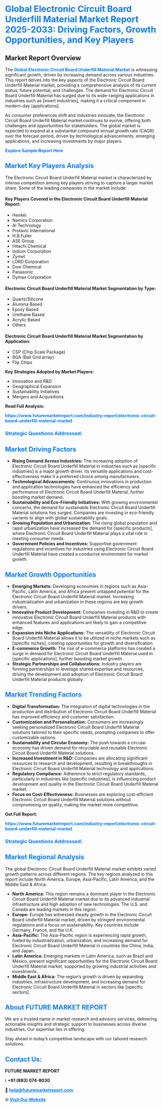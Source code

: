 <h1 style="color: #007BFF;">Global Electronic Circuit Board Underfill Material Market Report 2025-2033: Driving Factors, Growth Opportunities, and Key Players</h1>

<section id="overview">
<h2>Market Report Overview</h2>
<p>The <a href="https://www.futuremarketreport.com/industry-report/electronic-circuit-board-underfill-material-market" style="color: #007BFF; text-decoration: none;"><strong>Global Electronic Circuit Board Underfill Material Market</strong></a> is witnessing significant growth, driven by increasing demand across various industries. This report delves into the key aspects of the Electronic Circuit Board Underfill Material market, providing a comprehensive analysis of its current status, future potential, and challenges. The demand for Electronic Circuit Board Underfill Material has surged due to its wide-ranging applications in industries such as [insert industries], making it a critical component in modern-day [applications].</p>
<p>As consumer preferences shift and industries innovate, the Electronic Circuit Board Underfill Material market continues to evolve, offering both challenges and opportunities for stakeholders. The global market is expected to expand at a substantial compound annual growth rate (CAGR) over the forecast period, driven by technological advancements, emerging applications, and increasing investments by major players.</p>
</section>

<section id="overview">
<p><a href="https://www.futuremarketreport.com/request-sample/reportId=87789" style="color: #007BFF; text-decoration: none;"><strong>Explore Sample Report Here</strong></a></p>
</section>

<section id="key-players">
<h2 style="color: #007BFF;">Market Key Players Analysis</h2>
<p>The Electronic Circuit Board Underfill Material market is characterized by intense competition among key players striving to capture a larger market share. Some of the leading companies in the market include:</p>
<h4>Key Players Covered in the Electronic Circuit Board Underfill Material Report:</h4>
<ul><li>Henkel</li><li>Namics Corporation</li><li>AI Technology</li><li>Protavic International</li><li>H.B.Fuller</li><li>ASE Group</li><li>Hitachi Chemical</li><li>Indium Corporation</li><li>Zymet</li><li>LORD Corporation</li><li>Dow Chemical</li><li>Panasonic</li><li>Dymax Corporation</li></ul>
<h4>Electronic Circuit Board Underfill Material Market Segmentation by Type:</h4>
<ul><li>Quartz/Silicone</li><li>Alumina Based</li><li>Epoxy Based</li><li>Urethane Based</li><li>Acrylic Based</li><li>Others</li></ul>

<h4>Electronic Circuit Board Underfill Material Market Segmentation by Application:</h4>
<ul><li>CSP (Chip Scale Package)</li><li>BGA (Ball Grid array)</li><li>Flip Chips</li></ul>
<p><strong>Key Strategies Adopted by Market Players:</strong></p>
<ul>
<li>Innovation and R&D</li>
<li>Geographical Expansion</li>
<li>Sustainability Initiatives</li>
<li>Mergers and Acquisitions</li>
</ul>
</section>

<section>
<p><strong>Read Full Analysis: </strong></p><a href="https://www.futuremarketreport.com/industry-report/electronic-circuit-board-underfill-material-market" style="color: #007BFF; text-decoration: none;"><strong>https://www.futuremarketreport.com/industry-report/electronic-circuit-board-underfill-material-market</strong></a>
<h3 style="color: #007BFF;">Strategic Questions Addressed:</h3>
</section>

<section id="driving-factors">
<h2 style="color: #007BFF;">Market Driving Factors</h2>
<ul>
<li><strong>Rising Demand Across Industries:</strong> The increasing adoption of Electronic Circuit Board Underfill Material in industries such as [specific industries] is a major growth driver. Its versatile applications and cost-effectiveness make it a preferred choice among manufacturers.</li>
<li><strong>Technological Advancements:</strong> Continuous innovations in production and application technologies have enhanced the efficiency and performance of Electronic Circuit Board Underfill Material, further boosting market demand.</li>
<li><strong>Sustainability and Eco-Friendly Initiatives:</strong> With growing environmental concerns, the demand for sustainable Electronic Circuit Board Underfill Material solutions has surged. Companies are investing in eco-friendly variants to align with global sustainability goals.</li>
<li><strong>Growing Population and Urbanization:</strong> The rising global population and rapid urbanization have increased the demand for [specific products], where Electronic Circuit Board Underfill Material plays a vital role in meeting consumer needs.</li>
<li><strong>Government Policies and Incentives:</strong> Supportive government regulations and incentives for industries using Electronic Circuit Board Underfill Material have created a conducive environment for market growth.</li>
</ul>
</section>

<section id="growth-opportunities">
<h2 style="color: #007BFF;">Market Growth Opportunities</h2>
<ul>
<li><strong>Emerging Markets:</strong> Developing economies in regions such as Asia-Pacific, Latin America, and Africa present untapped potential for the Electronic Circuit Board Underfill Material market. Increasing industrialization and urbanization in these regions are key growth drivers.</li>
<li><strong>Innovative Product Development:</strong> Companies investing in R&D to create innovative Electronic Circuit Board Underfill Material products with enhanced features and applications are likely to gain a competitive edge.</li>
<li><strong>Expansion into Niche Applications:</strong> The versatility of Electronic Circuit Board Underfill Material allows it to be utilized in niche markets such as [specific niches], creating opportunities for growth and diversification.</li>
<li><strong>E-commerce Growth:</strong> The rise of e-commerce platforms has created a surge in demand for Electronic Circuit Board Underfill Material used in [specific applications], further boosting market growth.</li>
<li><strong>Strategic Partnerships and Collaborations:</strong> Industry players are forming partnerships to leverage shared expertise and resources, driving the development and adoption of Electronic Circuit Board Underfill Material products globally.</li>
</ul>
</section>

<section id="trending-factors">
<h2 style="color: #007BFF;">Market Trending Factors</h2>
<ul>
<li><strong>Digital Transformation:</strong> The integration of digital technologies in the production and distribution of Electronic Circuit Board Underfill Material has improved efficiency and customer satisfaction.</li>
<li><strong>Customization and Personalization:</strong> Consumers are increasingly seeking personalized Electronic Circuit Board Underfill Material solutions tailored to their specific needs, prompting companies to offer customizable options.</li>
<li><strong>Sustainability and Circular Economy:</strong> The push towards a circular economy has driven demand for recyclable and reusable Electronic Circuit Board Underfill Material solutions.</li>
<li><strong>Increased Investment in R&D:</strong> Companies are allocating significant resources to research and development, resulting in breakthroughs in Electronic Circuit Board Underfill Material technology and applications.</li>
<li><strong>Regulatory Compliance:</strong> Adherence to strict regulatory standards, particularly in industries like [specific industries], is influencing product development and quality in the Electronic Circuit Board Underfill Material market.</li>
<li><strong>Focus on Cost-Effectiveness:</strong> Businesses are exploring cost-efficient Electronic Circuit Board Underfill Material solutions without compromising on quality, making the market more competitive.</li>
</ul>
</section>

<section>
<p><strong>Get Full Report: </strong></p><a href="https://www.futuremarketreport.com/industry-report/electronic-circuit-board-underfill-material-market" style="color: #007BFF; text-decoration: none;"><strong>https://www.futuremarketreport.com/industry-report/electronic-circuit-board-underfill-material-market</strong></a>
<h3 style="color: #007BFF;">Strategic Questions Addressed:</h3>
</section>


<section id="regional-analysis">
<h2 style="color: #007BFF;">Market Regional Analysis</h2>
<p>The global Electronic Circuit Board Underfill Material market exhibits varied growth patterns across different regions. The key regions analyzed in this report include North America, Europe, Asia-Pacific, Latin America, and the Middle East & Africa:</p>
<ul>
<li><strong>North America:</strong> This region remains a dominant player in the Electronic Circuit Board Underfill Material market due to its advanced industrial infrastructure and high adoption of new technologies. The U.S. and Canada are leading markets in this region.</li>
<li><strong>Europe:</strong> Europe has witnessed steady growth in the Electronic Circuit Board Underfill Material market, driven by stringent environmental regulations and a focus on sustainability. Key countries include Germany, France, and the U.K.</li>
<li><strong>Asia-Pacific:</strong> The Asia-Pacific region is experiencing rapid growth, fueled by industrialization, urbanization, and increasing demand for Electronic Circuit Board Underfill Material in countries like China, India, and Japan.</li>
<li><strong>Latin America:</strong> Emerging markets in Latin America, such as Brazil and Mexico, present significant opportunities for the Electronic Circuit Board Underfill Material market, supported by growing industrial activities and investments.</li>
<li><strong>Middle East & Africa:</strong> The region’s growth is driven by expanding industries, infrastructure development, and increasing demand for Electronic Circuit Board Underfill Material in sectors like [specific sectors].</li>
</ul>
</section>

<footer>
<h2 style="color: #007BFF;">About FUTURE MARKET REPORT</h2>
<p>We are a trusted name in market research and advisory services, delivering actionable insights and strategic support to businesses across diverse industries. Our expertise lies in offering:</p>

<p>Stay ahead in today’s competitive landscape with our tailored research solutions.</p>

<h2 style="color: #007BFF;">Contact Us:</h2>
<p><strong>FUTURE MARKET REPORT</strong></p>
<p>📞 <strong>+91 (883) 074-8030</strong></p>
<p>📧 <strong><a href="mailto:help@futuremarketreport.com" style="color: #007BFF;">help@futuremarketreport.com</a></strong></p>
<p>🌐 <strong><a href="https://www.futuremarketreport.com/" style="color: #007BFF;">Visit Our Website</a></strong></p>
</footer>
